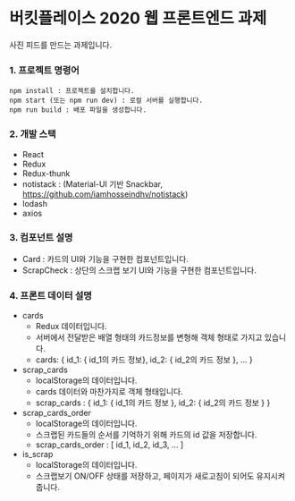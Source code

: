 # 버킷플레이스 2020 웹 프론트엔드 과제

사진 피드를 만드는 과제입니다. 

### 1. 프로젝트 명령어
```
npm install : 프로젝트를 설치합니다.
npm start (또는 npm run dev) : 로컬 서버를 실행합니다.
npm run build : 배포 파일을 생성합니다.
``` 

### 2. 개발 스택
 - React
 - Redux
 - Redux-thunk
 - notistack : (Material-UI 기반 Snackbar, https://github.com/iamhosseindhv/notistack)
 - lodash
 - axios 

### 3. 컴포넌트 설명
 - Card : 카드의 UI와 기능을 구현한 컴포넌트입니다.
 - ScrapCheck : 상단의 스크랩 보기 UI와 기능을 구현한 컴포넌트입니다.

### 4. 프론트 데이터 설명
 - cards
	- Redux 데이터입니다. 
	- 서버에서 전달받은 배열 형태의 카드정보를 변형해 객체 형태로 가지고 있습니다.
	- cards: { id_1: { id_1의 카드 정보}, id_2: { id_2의 카드 정보 }, ... }
 - scrap_cards
	- localStorage의 데이터입니다.
	- cards 데이터와 마찬가지로 객체 형태입니다.
	- scrap_cards : { id_1: { id_1의 카드 정보 }, id_2: { id_2의 카드 정보 } }
 - scrap_cards_order
	- localStorage의 데이터입니다.
	- 스크랩된 카드들의 순서를 기억하기 위해 카드의 id 값을 저장합니다.
	- scrap_cards_order : [ id_1, id_2, id_3, ... ]
 - is_scrap
	- localStorage의 데이터입니다.
	- 스크랩보기 ON/OFF 상태를 저장하고, 페이지가 새로고침이 되어도 유지시켜줍니다.	